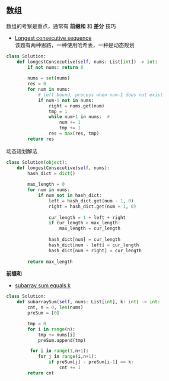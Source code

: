 ## 数组  
数组的考察是重点，通常有 **前缀和** 和 **差分** 技巧

- [ Longest consecutive sequence ]( https://leetcode.cn/problems/longest-consecutive-sequence/description/ )   
该题有两种思路，一种使用哈希表，一种是动态规划

```python 
class Solution:
    def longestConsecutive(self, nums: List[int]) -> int:   
        if not nums: return 0  
        
        nums = set(nums) 
        res = 0 
        for num in nums: 
            # left bound, process when num-1 does not exist
            if num-1 not in nums:   
                right = nums.get(num) 
                tmp = 1
                while num+1 in nums:  #  
                    num += 1
                    tmp += 1
                res = max(res, tmp) 
        return res    
```   

动态规划解法 
```python 
class Solution(object):
    def longestConsecutive(self, nums):
        hash_dict = dict()
        
        max_length = 0
        for num in nums:
            if num not in hash_dict:
                left = hash_dict.get(num - 1, 0)
                right = hash_dict.get(num + 1, 0)
                
                cur_length = 1 + left + right
                if cur_length > max_length:
                    max_length = cur_length
                
                hash_dict[num] = cur_length
                hash_dict[num - left] = cur_length
                hash_dict[num + right] = cur_length
                
        return max_length     
``` 

**前缀和** 
- [ subarray sum equals k ]( https://leetcode.cn/problems/subarray-sum-equals-k/description/?envType=study-plan-v2&envId=top-100-liked )   

```python 
class Solution:
    def subarraySum(self, nums: List[int], k: int) -> int:  
        cnt, n = 0, len(nums) 
        preSum = [0] 

        tmp = 0
        for i in range(n): 
            tmp += nums[i]  
            preSum.append(tmp)

         for i in range(1,n+1):
            for j in range(i,n+1): 
                if preSum[j] - preSum[i-1] == k:
                    cnt += 1 
        return cnt    
```    




